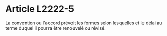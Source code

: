 # Article L2222-5

La convention ou l'accord prévoit les formes selon lesquelles et le délai au terme duquel il pourra être renouvelé ou révisé.